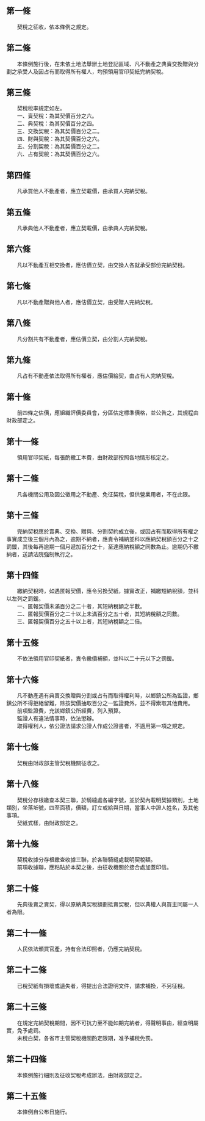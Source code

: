 第一條 
-------
　　契稅之征收，依本條例之規定。  


第二條 
-------
　　本條例施行後，在未依土地法舉辦土地登記區域、凡不動產之典賣交換贈與分劃之承受人及因占有而取得所有權人，均預領用官印契紙完納契稅。  


第三條 
-------
　　契稅稅率規定如左。  
　　一、賣契稅：為其契價百分之六。  
　　二、典契稅：為其契價百分之四。  
　　三、交換契稅：為其契價百分之二。  
　　四、財與契稅：為其契價百分之六。  
　　五、分割契稅：為其契價百分之二。  
　　六、占有契稅：為其契價百分之六。  


第四條 
-------
　　凡承買他人不動產者，應立契載價，由承買人完納契稅。  


第五條 
-------
　　凡承典他人不動產者，應立契載價，由承典人完納契稅。  


第六條 
-------
　　凡以不動產互相交換者，應估價立契，由交換人各就承受部份完納契稅。  


第七條 
-------
　　凡以不動產贈與他人者，應估價立契，由受贈人完納契稅。  


第八條 
-------
　　凡分割共有不動產者，應估價立契，由分割人完納契稅。  


第九條 
-------
　　凡占有不動產依法取得所有權者，應估價給契，由占有人完納契稅。  


第十條 
-------
　　前四條之估價，應組織評價委員會，分區估定標準價格，並公告之，其規程由財政部定之。  


第十一條 
---------
　　領用官印契紙，每張酌繳工本費，由財政部按照各地情形核定之。  


第十二條 
---------
　　凡各機關公用及因公徵用之不動產、免征契稅，但供營業用者，不在此限。  


第十三條 
---------
　　完納契稅應於賣典、交換、贈與、分割契約成立後，或因占有而取得所有權之事實成立後三個月內為之，逾期不納者，應責令補納並科以應納契稅額百分之十之罰鍰，其後每再逾期一個月遞加百分之十，至達應納稅額之同數為止。逾期仍不繳納者，送請法院強制執行之。  


第十四條 
---------
　　繳納契稅時，如遇匿報契價，應令另換契紙，據實改正，補繳短納稅額，並科以左列之罰鍰。  
　　一、匿報契價未滿百分之二十者，其短納稅額之半數。  
　　二、匿報契價百分之二十以上未滿百分之五十者，其短納稅額之同數。  
　　三、匿報契價百分之五十以上者，其短納稅額之二倍。  


第十五條 
---------
　　不依法領用官印契紙者，責令繳價補領，並科以二十元以下之罰鍰。  


第十六條 
---------
　　凡不動產遇有典賣交換贈與分割或占有而取得權利時，以鄉鎮公所為監證，鄉鎮公所不得拒絕留難，除按契價抽取百分之一監證費外，並不得索取其他費用。  
　　前項監證費，充該鄉鎮公所經費，列入預算。  
　　監證人有違法情事時，依法懲辦。  
　　取得權利人，依公證法請求公證人作成公證書者，不適用第一項之規定。  


第十七條 
---------
　　契稅由財政部主管契稅機關征收之。  


第十八條 
---------
　　契稅分存根繳查本契三聯，於騎縫處各編字號，並於契內載明契據類別，土地類別，坐落坵號，四至面積，價額，訂立或給與日期，當事人中證人姓名，及其他事項。  
　　契紙式樣，由財政部定之。  


第十九條 
---------
　　契稅收據分存根繳查收據三聯，於各聯騎縫處載明契稅額。  
　　前項收據聯，應粘貼於本契之後，由征收機關於接合處加蓋印信。  


第二十條 
---------
　　先典後賣之賣契，得以原納典契稅額劃抵賣契稅，但以典權人與買主同屬一人者為限。  


第二十一條 
-----------
　　人民依法頒買官產，持有合法印照者，仍應完納契稅。  


第二十二條 
-----------
　　已稅契紙有損壞或遺失者，得提出合法證明文件，請求補換，不另征稅。  


第二十三條 
-----------
　　在規定完納契稅期間，因不可抗力至不能如期完納者，得聲明事由，經查明屬實，免予處罰。  
　　未稅白契，各省市主管契稅機關酌定限期，准予補稅免罰。  


第二十四條 
-----------
　　本條例施行細則及征收契稅考成辦法，由財政部定之。  


第二十五條 
-----------
　　本條例自公布日施行。